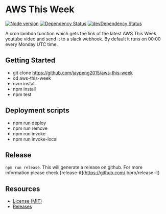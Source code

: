 # AWS This Week

[![Node version](https://img.shields.io/badge/node-_8.10.0-green.svg?style=flat)](http://nodejs.org/download/)
[![Dependency Status](https://david-dm.org/jaypeng2015/aws-this-week/status.svg)](https://david-dm.org/jaypeng2015/aws-this-week)
[![devDependency Status](https://david-dm.org/jaypeng2015/aws-this-week/dev-status.svg)](https://david-dm.org/jaypeng2015/aws-this-week?type=dev)

A cron lambda function which gets the link of the latest AWS This Week youtube video and send it to a slack webhook.
By default it runs on 00:00 every Monday UTC time.

## Getting Started

* git clone https://github.com/jaypeng2015/aws-this-week
* cd aws-this-week
* nvm install
* npm install
* npm test

## Deployment scripts

* npm run deploy
* npm run remove
* npm run invoke
* npm run invoke-local

## Release

`npm run release`.
This will generate a release on github.
For more information please check [release-it](https://github.com/
bpro/release-it)

## Resources

* [License (MIT)][license]
* [Releases][releases]

[license]: ./LICENSE
[releases]: https://github.com/jaypeng2015/aws-this-week/releases
